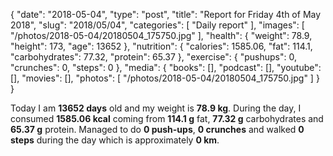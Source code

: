 {
    "date": "2018-05-04",
    "type": "post",
    "title": "Report for Friday 4th of May 2018",
    "slug": "2018\/05\/04",
    "categories": [
        "Daily report"
    ],
    "images": [
        "\/photos\/2018-05-04\/20180504_175750.jpg"
    ],
    "health": {
        "weight": 78.9,
        "height": 173,
        "age": 13652
    },
    "nutrition": {
        "calories": 1585.06,
        "fat": 114.1,
        "carbohydrates": 77.32,
        "protein": 65.37
    },
    "exercise": {
        "pushups": 0,
        "crunches": 0,
        "steps": 0
    },
    "media": {
        "books": [],
        "podcast": [],
        "youtube": [],
        "movies": [],
        "photos": [
            "\/photos\/2018-05-04\/20180504_175750.jpg"
        ]
    }
}

Today I am <strong>13652 days</strong> old and my weight is <strong>78.9 kg</strong>. During the day, I consumed <strong>1585.06 kcal</strong> coming from <strong>114.1 g</strong> fat, <strong>77.32 g</strong> carbohydrates and <strong>65.37 g</strong> protein. Managed to do <strong>0 push-ups</strong>, <strong>0 crunches</strong> and walked <strong>0 steps</strong> during the day which is approximately <strong>0 km</strong>.